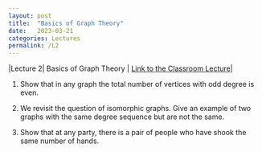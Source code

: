 ```yaml
---
layout: post
title:  "Basics of Graph Theory"
date:   2023-03-21
categories: Lectures
permalink: /L2
---
```


|Lecture 2| Basics of Graph Theory | [Link to the Classroom Lecture](https://www.youtube.com/watch?v=vlSEcWxXTnI)|

1. Show that in any graph the total number of vertices with odd degree is even. 

1. We revisit the question of isomorphic graphs. Give an example of two graphs with the same degree sequence but are not the same. 

1. Show that at any party, there is a pair of people who have shook the same number of hands.

